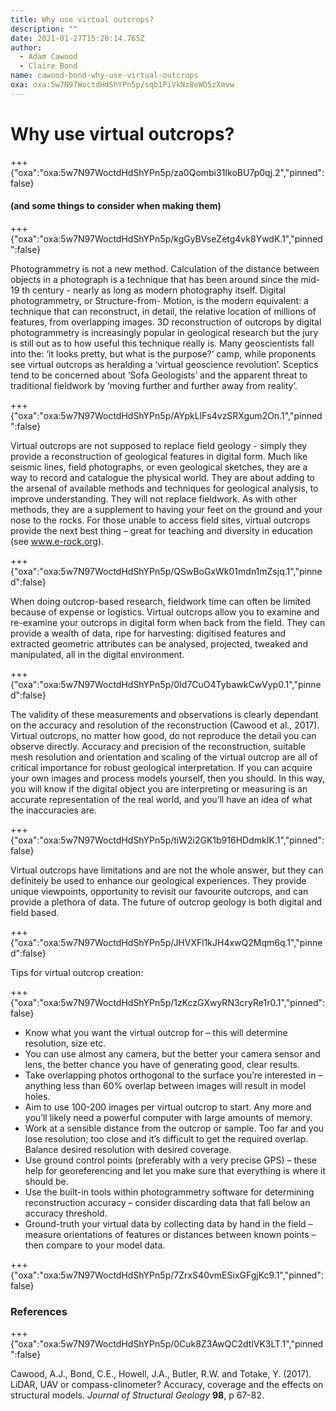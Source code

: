 ```yaml
---
title: Why use virtual outcrops?
description: ""
date: 2021-01-27T15:20:14.765Z
author:
  - Adam Cawood
  - Claire Bond
name: cawood-bond-why-use-virtual-outcrops
oxa: oxa:5w7N97WoctdHdShYPn5p/sqb1PiVkNz8eWO5zXmvw
---
```


# Why use virtual outcrops?

+++ {"oxa":"oxa:5w7N97WoctdHdShYPn5p/za0Qombi31IkoBU7p0qj.2","pinned":false}

#### (and some things to consider when making them)

+++ {"oxa":"oxa:5w7N97WoctdHdShYPn5p/kgGyBVseZetg4vk8YwdK.1","pinned":false}

Photogrammetry is not a new method. Calculation of the distance between objects in a photograph is a technique that has been around since the mid-19 th century - nearly as long as modern photography itself. Digital photogrammetry, or Structure-from- Motion, is the modern equivalent: a technique that can reconstruct, in detail, the relative location of millions of features, from overlapping images. 3D reconstruction of outcrops by digital photogrammetry is increasingly popular in geological research but the jury is still out as to how useful this technique really is. Many geoscientists fall into the: ‘it looks pretty, but what is the purpose?’ camp, while proponents see virtual outcrops as heralding a ‘virtual geoscience revolution’. Sceptics tend to be concerned about ‘Sofa Geologists’ and the apparent threat to traditional fieldwork by ‘moving further and further away from reality’.

+++ {"oxa":"oxa:5w7N97WoctdHdShYPn5p/AYpkLlFs4vzSRXgum2On.1","pinned":false}

Virtual outcrops are not supposed to replace field geology - simply they provide a reconstruction of geological features in digital form. Much like seismic lines, field photographs, or even geological sketches, they are a way to record and catalogue the physical world. They are about adding to the arsenal of available methods and techniques for geological analysis, to improve understanding. They will not replace fieldwork. As with other methods, they are a supplement to having your feet on the ground and your nose to the rocks. For those unable to access field sites, virtual outcrops provide the next best thing – great for teaching and diversity in education (see www.e-rock.org).

+++ {"oxa":"oxa:5w7N97WoctdHdShYPn5p/QSwBoGxWk01mdn1mZsjq.1","pinned":false}

When doing outcrop-based research, fieldwork time can often be limited because of expense or logistics. Virtual outcrops allow you to examine and re-examine your outcrops in digital form when back from the field. They can provide a wealth of data, ripe for harvesting: digitised features and extracted geometric attributes can be analysed, projected, tweaked and manipulated, all in the digital environment.

+++ {"oxa":"oxa:5w7N97WoctdHdShYPn5p/0Id7CuO4TybawkCwVyp0.1","pinned":false}

The validity of these measurements and observations is clearly dependant on the accuracy and resolution of the reconstruction (Cawood et al., 2017). Virtual outcrops, no matter how good, do not reproduce the detail you can observe directly. Accuracy and precision of the reconstruction, suitable mesh resolution and orientation and scaling of the virtual outcrop are all of critical importance for robust geological interpretation. If you can acquire your own images and process models yourself, then you should. In this way, you will know if the digital object you are interpreting or measuring is an accurate representation of the real world, and you’ll have an idea of what the inaccuracies are.

+++ {"oxa":"oxa:5w7N97WoctdHdShYPn5p/tiW2i2GK1b916HDdmkIK.1","pinned":false}

Virtual outcrops have limitations and are not the whole answer, but they can definitely be used to enhance our geological experiences. They provide unique viewpoints, opportunity to revisit our favourite outcrops, and can provide a plethora of data. The future of outcrop geology is both digital and field based.

+++ {"oxa":"oxa:5w7N97WoctdHdShYPn5p/JHVXFl1kJH4xwQ2Mqm6q.1","pinned":false}

Tips for virtual outcrop creation:

+++ {"oxa":"oxa:5w7N97WoctdHdShYPn5p/1zKczGXwyRN3cryRe1r0.1","pinned":false}

* Know what you want the virtual outcrop for – this will determine resolution, size etc.
* You can use almost any camera, but the better your camera sensor and lens, the better chance you have of generating good, clear results.
* Take overlapping photos orthogonal to the surface you’re interested in – anything less than 60% overlap between images will result in model holes.
* Aim to use 100-200 images per virtual outcrop to start. Any more and you’ll likely need a powerful computer with large amounts of memory.
* Work at a sensible distance from the outcrop or sample. Too far and you lose resolution; too close and it’s difficult to get the required overlap. Balance desired resolution with desired coverage.
* Use ground control points (preferably with a very precise GPS) – these help for georeferencing and let you make sure that everything is where it should be.
* Use the built-in tools within photogrammetry software for determining reconstruction accuracy – consider discarding data that fall below an accuracy threshold.
* Ground-truth your virtual data by collecting data by hand in the field – measure orientations of features or distances between known points – then compare to your model data.

+++ {"oxa":"oxa:5w7N97WoctdHdShYPn5p/7ZrxS40vmESixGFgjKc9.1","pinned":false}

### References

+++ {"oxa":"oxa:5w7N97WoctdHdShYPn5p/0Cuk8Z3AwQC2dtlVK3LT.1","pinned":false}

Cawood, A.J., Bond, C.E., Howell, J.A., Butler, R.W. and Totake, Y. (2017). LiDAR, UAV or compass-clinometer? Accuracy, coverage and the effects on structural models. *Journal of Structural Geology* **98**, p 67-82.

